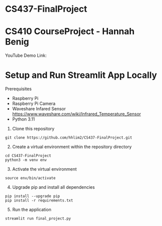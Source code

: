 # CS437-FinalProject

# CS410 CourseProject - Hannah Benig
YouTube Demo Link:

# Setup and Run Streamlit App Locally
Prerequisites 
- Raspberry Pi
- Raspberry Pi Camera
- Waveshare Infared Sensor https://www.waveshare.com/wiki/Infrared_Temperature_Sensor
- Python 3.11

1. Clone this repository
```
git clone https://github.com/hhlim2/CS437-FinalProject.git
```

2. Create a virtual environment within the repository directory
```
cd CS437-FinalProject
python3 -m venv env
```

3. Activate the virtual environment
```
source env/bin/activate
```

4. Upgrade pip and install all dependencies
```
pip install --upgrade pip
pip install -r requirements.txt
```

5. Run the application
```
streamlit run final_project.py
```
